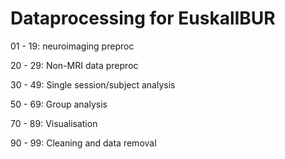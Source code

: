 Dataprocessing for EuskalIBUR
=============================

01 - 19: neuroimaging preproc

20 - 29: Non-MRI data preproc

30 - 49: Single session/subject analysis

50 - 69: Group analysis

70 - 89: Visualisation

90 - 99: Cleaning and data removal
